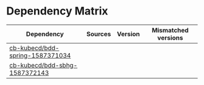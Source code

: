 # Dependency Matrix

Dependency | Sources | Version | Mismatched versions
---------- | ------- | ------- | -------------------
[cb-kubecd/bdd-spring-1587371034](https://github.com/cb-kubecd/bdd-spring-1587371034.git) |  | []() | 
[cb-kubecd/bdd-sbhg-1587372143](https://github.com/cb-kubecd/bdd-sbhg-1587372143.git) |  | []() | 
